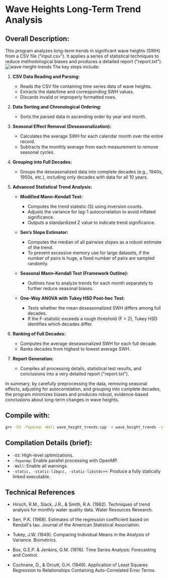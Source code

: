 # Wave Heights Long-Term Trend Analysis

## Overall Description:

This program analyzes long-term trends in significant wave heights (SWH) from a CSV file ("input.csv"). It applies a series of statistical techniques to reduce methodological biases and produces a detailed report ("report.txt").
![wave-height-trends](https://github.com/user-attachments/assets/969cd7c6-3307-4401-bb9c-118a85da2bed)
The key steps include:

1. **CSV Data Reading and Parsing:**
   - Reads the CSV file containing time series data of wave heights.
   - Extracts the date/time and corresponding SWH values.
   - Discards invalid or improperly formatted rows.

2. **Data Sorting and Chronological Ordering:**
   - Sorts the parsed data in ascending order by year and month.

3. **Seasonal Effect Removal (Deseasonalization):**
   - Calculates the average SWH for each calendar month over the entire record.
   - Subtracts the monthly average from each measurement to remove seasonal cycles.

4. **Grouping into Full Decades:**
   - Groups the deseasonalized data into complete decades (e.g., 1940s, 1950s, etc.), including only decades with data for all 10 years.

5. **Advanced Statistical Trend Analysis:**
   - **Modified Mann–Kendall Test:**
     - Computes the trend statistic (S) using inversion counts.
     - Adjusts the variance for lag-1 autocorrelation to avoid inflated significance.
     - Outputs a standardized Z value to indicate trend significance.

   - **Sen’s Slope Estimator:**
     - Computes the median of all pairwise slopes as a robust estimate of the trend.
     - To prevent excessive memory use for large datasets, if the number of pairs is huge, a fixed number of pairs are sampled randomly.

   - **Seasonal Mann–Kendall Test (Framework Outline):**
     - Outlines how to analyze trends for each month separately to further reduce seasonal biases.

   - **One-Way ANOVA with Tukey HSD Post-hoc Test:**
     - Tests whether the mean deseasonalized SWH differs among full decades.
     - If the F-statistic exceeds a rough threshold (F > 2), Tukey HSD identifies which decades differ.

6. **Ranking of Full Decades:**
   - Computes the average deseasonalized SWH for each full decade.
   - Ranks decades from highest to lowest average SWH.

7. **Report Generation:**
   - Compiles all processing details, statistical test results, and conclusions into a very detailed report ("report.txt").

In summary, by carefully preprocessing the data, removing seasonal effects, adjusting for autocorrelation, and grouping into complete decades, the program minimizes biases and produces robust, evidence-based conclusions about long-term changes in wave heights.

## Compile with:

```bash
g++ -O3 -fopenmp -Wall wave_height_trends.cpp -o wave_height_trends -static -static-libgcc -static-libstdc++
```

## Compilation Details (brief):
- `-O3`: High-level optimizations.
- `-fopenmp`: Enable parallel processing with OpenMP.
- `-Wall`: Enable all warnings.
- `-static, -static-libgcc, -static-libstdc++`: Produce a fully statically linked executable.

## Technical References

   - Hirsch, R.M., Slack, J.R., & Smith, R.A. (1982). Techniques of trend analysis for monthly water quality data. Water Resources Research.

   - Sen, P.K. (1968). Estimates of the regression coefficient based on Kendall's tau. Journal of the American Statistical Association.

   - Tukey, J.W. (1949). Comparing Individual Means in the Analysis of Variance. Biometrics.

   - Box, G.E.P. & Jenkins, G.M. (1976). Time Series Analysis: Forecasting and Control.

   - Cochrane, D., & Orcutt, G.H. (1949). Application of Least Squares Regression to Relationships Containing Auto-Correlated Error Terms.
